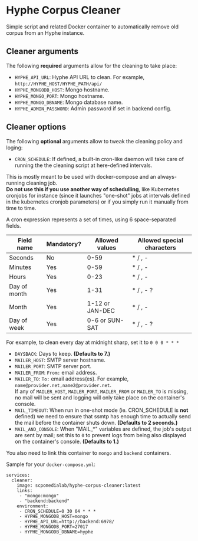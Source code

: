 # Hyphe Corpus Cleaner

Simple script and related Docker container to automatically remove old corpus from an Hyphe instance.


## Cleaner arguments
The following **required** arguments allow for the cleaning to take place:

- `HYPHE_API_URL`: Hyphe API URL to clean. For example, `http://HYPHE_HOST/HYPHE_PATH/api/`
- `HYPHE_MONGODB_HOST`: Mongo hostname.
- `HYPHE_MONGO_PORT`: Mongo hostname.
- `HYPHE_MONGO_DBNAME`: Mongo database name.
- `HYPHE_ADMIN_PASSWORD`: Admin password if set in backend config.

## Cleaner options
The following **optional** arguments allow to tweak the cleaning policy and loging:

- `CRON_SCHEDULE`: If defined, a built-in cron-like daemon will take care of running the the cleaning script at here-defined intervals.

This is mostly meant to be used with docker-compose and an always-running cleaning job.  
**Do not use this if you use another way of schedulling**, like Kubernetes cronjobs for instance (since it launches "one-shot" jobs at intervals defined in the kubernetes cronjob parameters) or if you simply run it manually from time to time.

A cron expression represents a set of times, using 6 space-separated fields.

Field name   | Mandatory? | Allowed values  | Allowed special characters
----------   | ---------- | --------------  | --------------------------
Seconds      | No         | 0-59            | * / , -
Minutes      | Yes        | 0-59            | * / , -
Hours        | Yes        | 0-23            | * / , -
Day of month | Yes        | 1-31            | * / , - ?
Month        | Yes        | 1-12 or JAN-DEC | * / , -
Day of week  | Yes        | 0-6 or SUN-SAT  | * / , - ?

For example, to clean every day at midnight sharp, set it to `0 0 0 * * *`

- `DAYSBACK`: Days to keep. **(Defaults to 7.)**
- `MAILER_HOST`: SMTP server hostname.
- `MAILER_PORT`: SMTP server port.
- `MAILER_FROM`: `From:` email address.
- `MAILER_TO`: `To:` email address(es). For example,  `name@provider.net,name2@provider.net`.  
If any of `MAILER_HOST`, `MAILER_PORT`, `MAILER_FROM` or `MAILER_TO` is missing, no mail will be sent and logging will only take place on the container's console.
- `MAIL_TIMEOUT`: When run in one-shot mode (ie. CRON_SCHEDULE is **not** defined) we need to ensure that ssmtp has enough time to actually send the mail before the container shuts down. **(Defaults to 2 seconds.)**
- `MAIL_AND_CONSOLE`: When "MAIL_\*" variables are defined, the job's output are sent by mail; set this to `0` to prevent logs from being also displayed on the container's console. **(Defaults to 1.)**


You also need to link this container to `mongo` and `backend` containers.

Sample for your `docker-compose.yml`:
```
services:
  cleaner:
    image: scpomedialab/hyphe-corpus-cleaner:latest
    links:
     - "mongo:mongo"
     - "backend:backend"
    environment:
     - CRON_SCHEDULE=0 30 04 * * *
     - HYPHE_MONGODB_HOST=mongo
     - HYPHE_API_URL=http://backend:6978/
     - HYPHE_MONGODB_PORT=27017
     - HYPHE_MONGODB_DBNAME=hyphe
```
